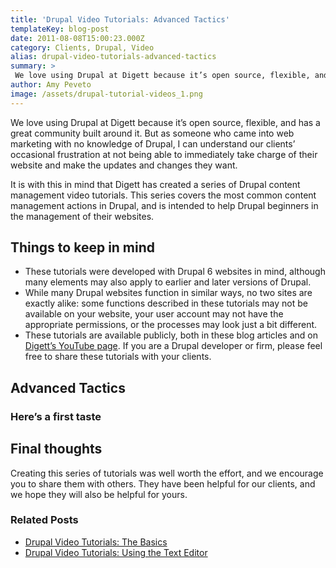 ```yaml
---
title: 'Drupal Video Tutorials: Advanced Tactics'
templateKey: blog-post
date: 2011-08-08T15:00:23.000Z
category: Clients, Drupal, Video
alias: drupal-video-tutorials-advanced-tactics
summary: > 
 We love using Drupal at Digett because it’s open source, flexible, and has a great community built around it. But as someone who came into web marketing with no knowledge of Drupal, I can understand our clients’ occasional frustration at not being able to immediately take charge of their website and make the updates and changes they want.
author: Amy Peveto
image: /assets/drupal-tutorial-videos_1.png
---
```


We love using Drupal at Digett because it’s open source, flexible, and has a great community built around it. But as someone who came into web marketing with no knowledge of Drupal, I can understand our clients’ occasional frustration at not being able to immediately take charge of their website and make the updates and changes they want.

It is with this in mind that Digett has created a series of Drupal content management video tutorials. This series covers the most common content management actions in Drupal, and is intended to help Drupal beginners in the management of their websites.

Things to keep in mind
----------------------

*   These tutorials were developed with Drupal 6 websites in mind, although many elements may also apply to earlier and later versions of Drupal.
*   While many Drupal websites function in similar ways, no two sites are exactly alike: some functions described in these tutorials may not be available on your website, your user account may not have the appropriate permissions, or the processes may look just a bit different.
*   These tutorials are available publicly, both in these blog articles and on [Digett’s YouTube page](https://www.youtube.com/user/digettvideo). If you are a Drupal developer or firm, please feel free to share these tutorials with your clients.

Advanced Tactics
----------------

### Here’s a first taste

Final thoughts
--------------

Creating this series of tutorials was well worth the effort, and we encourage you to share them with others. They have been helpful for our clients, and we hope they will also be helpful for yours.

### Related Posts

*   [Drupal Video Tutorials: The Basics](/insights/drupal-video-tutorials-basics)
*   [Drupal Video Tutorials: Using the Text Editor](/insights/drupal-video-tutorials-using-text-editor)